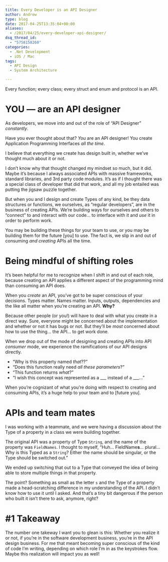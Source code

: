 ```yaml
---
title: Every Developer is an API Designer
author: Andrew
type: blog
date: 2017-04-25T13:35:04+00:00
aliases:
  - /2017/04/25/every-developer-api-designer/
dsq_thread_id:
  - "5758158260"
categories:
  - .Net Development
  - iOS / Mac
tags:
  - API Design
  - System Architecture

---
```

Every function; every class; every struct and enum and protocol is an API.

# YOU &#8212; are an API designer

As developers, we move into and out of the role of &#8220;API Designer&#8221; _constantly_.

Have you ever thought about that? _You_ are an API designer! You create Application Programming Interfaces _all the time_.

I believe that everything we create has design built in, whether we&#8217;ve thought much about it or not.

I don&#8217;t know why that thought changed my mindset so much, but it did. Maybe it&#8217;s because I always associated APIs with massive frameworks, standard libraries, and 3rd party code modules. It&#8217;s as if I thought there was a special class of developer that did that work, and all my job entailed was putting the jigsaw puzzle together.

But when you and I design and create Types of any kind, be they data structures or functions, we ourselves, as &#8220;regular developers&#8221;, are in the business of creating APIs. We&#8217;re building ways for ourselves and others to &#8220;connect&#8221; to and interact with our code&#8230; to interface with it and _use_ it in order to perform work.

You may be building these things for your team to use, or you may be building them for the future [you] to use. The fact is, we slip in and out of consuming _and creating_ APIs all the time.

# Being mindful of shifting roles

It&#8217;s been helpful for me to recognize when I shift in and out of each role, because creating an API applies a different aspect of the programming mind than consuming an API does.

When you _create_ an API, you&#8217;ve got to be super conscious of your decisions. Types matter. Names matter. Inputs, outputs, dependencies and the like all matter when you&#8217;re creating an API. **Why?**

Because other people (or you!) will have to deal with what you create in a direct way. Sure, everyone might be concerned about the implementation and whether or not it has bugs or not. But they&#8217;ll be _most_ concerned about how to use the thing&#8230; the API&#8230; to get work done.

When we drop out of the mode of designing and creating APIs into API _consumer_ mode, we experience the ramifications of our API designs directly.

  * &#8220;Why is this property named _that_??&#8221;
  * &#8220;Does this function really need _all these parameters_?&#8221;
  * &#8220;This function returns _what_?&#8221;
  * &#8220;I wish this concept was represented as a \___ instead of a \___&#8230;&#8221;

When you&#8217;re cognizant of what you&#8217;re doing with respect to creating and consuming APIs, it&#8217;s a huge help to your team and to [future you].

# APIs and team mates

I was working with a teammate, and we were having a discussion about the Type of a property in a class we were building together.

The original API was a property of Type `String`, and the name of the property was `FieldNames`. I thought to myself, &#8220;Huh&#8230; FieldName**s**&#8230; plural&#8230; Why is this Typed as a `String`? Either the name should be singular, or the Type should be switched out.&#8221;

We ended up switching that out to a Type that conveyed the idea of being able to store multiple things in that property.

The point? Something as small as the letter `s` and the Type of a property made a head-scratching difference in my understanding of the API. I didn&#8217;t know how to use it until I asked. And that&#8217;s a tiny bit dangerous if the person who built it isn&#8217;t there to ask, anymore, right?

# #1 Takeaway

The number one takeway I want you to glean is this: Whether you realize it or not, if you&#8217;re in the software development business, you&#8217;re in the API design business. For me that meant becoming super conscious of the kind of code I&#8217;m writing, depending on which role I&#8217;m in as the keystrokes flow. Maybe this realization will impact you as well!